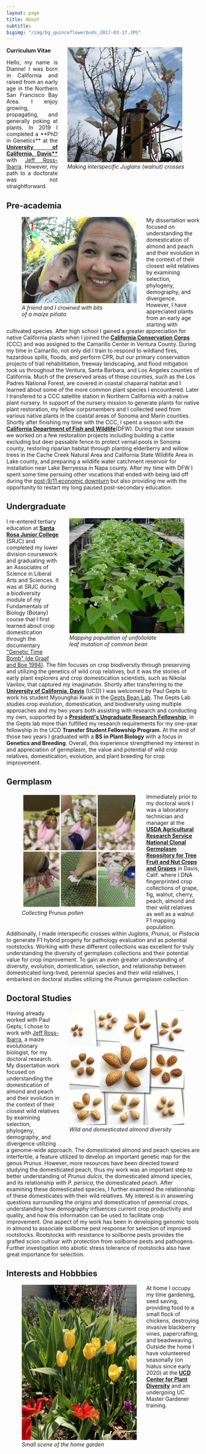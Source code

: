 ```yaml
---
layout: page
title: About
subtitle:
bigimg: "/img/bg_quinceflowerbuds_2017-03-17.JPG"
---
```


<figure>
<div style="float: right; padding-left: 25px; padding-bottom: 25px">
	<img src="/img/dv_walnut.jpg" width="300" alt="Dianne Velasco hybridizing Juglans microcarpa with Juglans regia">
	<figcaption><i>Making interspecific Juglans (walnut) crosses</i></figcaption>
</div>
</figure>

<a href="/docs/Velasco_CV.pdf" target="_blank"><i class="fa fa-file-text fa-lg"></i></a> **Curriculum Vitae**

<p align="justify">
Hello, my name is Dianne! I was born in California and raised from an early age in the Northern San Francisco Bay Area. I enjoy growing, propagating, and generally poking at plants. In 2019 I completed a **PhD in Genetics** at the <a href="https://www.ucdavis.edu" target="_blank"><b>University of California, Davis**</b></a> with <a href="http://rilab.ucdavis.edu" target="blank">Jeff Ross-Ibarra</a>. However, my path to a doctorate was not straightforward.
</p>

## Pre-academia

<figure>
<div style="float: left; padding-right: 25px; padding-bottom: 25px">
	<img src="/img/anne_me_april2017.JPG" width="300" alt="Anne and I being silly with pieces of a maize pinata on our heads">
	<figcaption><i>A friend and I crowned with bits <br />of a maize pi<span>&#241;</span>ata</i></figcaption>
</div>
</figure>

My dissertation work focused on understanding the domestication of almond and peach and their evolution in the context of their closest wild relatives by examining selection, phylogeny, demography, and divergence. However, I have appreciated plants from an early age starting with cultivated species. After high school I gained a greater appreciation for native California plants when I joined the [**California Conservation Corps**](https://ccc.ca.gov) (CCC) and was assigned to the Camarillo Center in Ventura County. During my time in Camarillo, not only did I train to respond to wildland fires, hazardous spills, floods, and perform CPR, but our primary conservation projects of trail rehabilitation, freeway landscaping, and flood mitigation took us throughout the Ventura, Santa Barbara, and Los Angeles counties of California. Much of the preserved areas of these counties, such as the Los Padres National Forest, are covered in coastal chaparral habitat and I learned about some of the more common plant species I encountered. Later I transfered to a CCC satellite station in Northern California with a native plant nursery. In support of the nursery mission to generate plants for native plant restoration, my fellow corpsmembers and I collected seed from various native plants in the coastal areas of Sonoma and Marin counties. Shortly after finishing my time with the CCC, I spent a season with the [**California Department of Fish and Wildlife**](https://wildlife.ca.gov)(DFW). During that one season we worked on a few restoration projects including building a cattle excluding but deer passable fence to protect vernal pools in Sonoma county, restoring riparian habitat through planting elderberry and willow trees in the Cache Creek Natural Area and California State Wildlife Area in Lake county, and preparing a wildlife water catchment reservoir for installation near Lake Berryessa in Napa county. After my time with DFW I spent some time persuing other vocations that ended with being laid off during the [post-9/11 economic downturn](https://www.dhs.gov/sites/default/files/publications/Macroeconomic%20impact%209_11%202009.pdf) but also providing me with the opportunity to restart my long paused post-secondary education.

## Undergraduate
<p align="justify">

<figure>
<div style="float: right; padding-left: 25px; padding-bottom: 25px">
	<img src="/img/uni2.jpeg" width="300" alt="unifoliolate mapping population">
	<figcaption><i>Mapping population of unifoliolate <br />leaf mutation of common bean</i></figcaption>
</div>
</figure>

I re-entered tertiary education at [**Santa Rosa Junior College**](https://www.santarosa.edu) (SRJC) and completed my lower division coursework and graduating with an Associates of Science in Liberal Arts and Sciences. It was at SRJC during a biodiversity module of my Fundamentals of Biology (Botany) course that I first learned about crop domestication through the documentary ["Genetic Time Bomb" (de Graaf and Boe 1994)](https://www.videoproject.org/Genetic-Time-Bomb.html). The film focuses on crop biodiversity through preserving and utilizing the genetics of wild crop relatives, but it was the stories of early plant explorers and crop domestication scientists, such as Nikolai Vavilov, that captured my imagination. Shortly after transferring to the [**University of California, Davis**](https://www.ucdavis.edu) (UCD) I was welcomed by Paul Gepts to work his student Myounghai Kwak in the [Gepts Bean Lab](https://psfaculty.plantsciences.ucdavis.edu/gepts/geptslab.htm). The Gepts Lab studies crop evolution, domestication, and biodiversity using multiple approaches and my two years both assisting with research and conducting my own, supported by a [**President's Ungraduate Research Fellowship**](https://urc.ucdavis.edu/PUF), in the Gepts lab more than fulfilled my research requirements for my one-year fellowship in the UCD **Transfer Student Fellowship Program**. At the end of those two years I graduated with a **BS in Plant Biology** with a focus in **Genetics and Breeding**. Overall, this experience strengthened my interest in and appreciation of germplasm, the value and potential of wild crop relatives, domestication, evolution, and plant breeding for crop improvement.
</p>

## Germplasm
<p align="justify">

<figure>
<div style="float: left; padding-right: 25px; padding-bottom: 25px">
	<img src="/img/prunuspollen.JPG" width="300" alt="Collecting Prunus pollen">
	<figcaption><i>Collecting </i>Prunus<i> pollen</i></figcaption>
</div>
</figure>

Immediately prior to my doctoral work I was a laboratory technician and manager at the [**USDA Agricultural Research Service National Clonal Germplasm Repository for Tree Fruit and Nut Crops and Grapes**](https://www.ars.usda.gov/pacific-west-area/davis-ca/natl-clonal-germplasm-rep-tree-fruit-nut-crops-grapes/) in Davis, Calif. where I DNA fingerprinted crop collections of grape, fig, walnut, cherry, peach, almond and their wild relatives as well as a walnut F1 mapping population. Additionally, I made interspecific crosses within _Juglans_, _Prunus_, or _Pistacia_ to generate F1 hybrid progeny for pathology evaluation and as potential rootstocks. Working with these different collections was excellent for truly understanding the diversity of germplasm collections and their potential value for crop improvement. To gain an even greater understanding of diversity, evolution, domestication, selection, and relationship between domesticated long-lived, perennial species and their wild relatives, I embarked on doctoral studies utilizing the _Prunus_ germplasm collection.
</p>

## Doctoral Studies
<p align="justify">

<figure>
<div style="float: right; padding-left: 25px; padding-bottom: 25px">
	<img src="/img/almond_diversity.JPG" width="300" alt="Example of wild and domesticated almond diversity">
	<figcaption><i>Wild and domesticated almond diversity</i></figcaption>
</div>
</figure>

Having already worked with Paul Gepts, I chose to work with [Jeff Ross-Ibarra](http://rilab.ucdavis.edu), a maize evolutionary biologist, for my doctoral research. My dissertation work focused on understanding the domestication of almond and peach and their evolution in the context of their closest wild relatives by examining selection, phylogeny, demography, and divergence utilizing a genome-wide approach. The domesticated almond and peach species are interfertile, a feature utilized to develop an important genetic map for the genus _Prunus_. However, more resources have been directed toward studying the domesticated peach, thus my work was an important step to better understanding of _Prunus dulcis_, the domesticated almond species, and its relationship with _P. persica_, the domesticated peach. After examining these domesticated species, I further examined the relationship of these domesticates with their wild relatives. My interest is in answering questions surrounding the origins and domestication of perennial crops, understanding how demography influences current crop productivity and quality, and how this information can be used to facilitate crop improvement. One aspect of my work has been in developing genomic tools in almond to associate soilborne pest response for selection of improved rootstocks. Rootstocks with resistance to soilborne pests provides the grafted scion cultivar with protection from soilborne pests and pathogens. Further investigation into abiotic stress tolerance of rootstocks also have great importance for selection.
</p>

## Interests and Hobbbies
<p align="justify">

<figure>
<div style="float: left; padding-right: 25px; padding-bottom: 25px">
	<img src="/img/tulips.jpg" width="300" alt="vignette of tulips, bearded iris, and peach tree in bloom">
	<figcaption><i>Small scene of the home garden</i></figcaption>
</div>
</figure>

At home I occupy my time gardening, seed saving, providing food to a small flock of chickens, destroying invasive blackberry vines, papercrafting, and beadweaving. Outside the home I have volunteered seasonally (on hiatus since early 2020) at the [**UCD Center for Plant Diversity**](https://herbarium.ucdavis.edu) and am undergoing UC Master Gardener training.
</p>